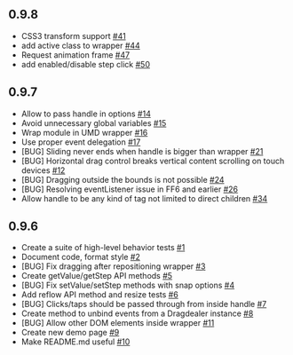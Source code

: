 ## 0.9.8

- CSS3 transform support [#41](https://github.com/skidding/dragdealer/pull/41)
- add active class to wrapper [#44](https://github.com/skidding/dragdealer/issues/44)
- Request animation frame [#47](https://github.com/skidding/dragdealer/issues/47)
- add enabled/disable step click [#50](https://github.com/skidding/dragdealer/issues/50)

## 0.9.7

- Allow to pass handle in options [#14](https://github.com/skidding/dragdealer/issues/14)
- Avoid unnecessary global variables [#15](https://github.com/skidding/dragdealer/issues/15)
- Wrap module in UMD wrapper [#16](https://github.com/skidding/dragdealer/issues/16)
- Use proper event delegation [#17](https://github.com/skidding/dragdealer/issues/17)
- [BUG] Sliding never ends when handle is bigger than wrapper [#21](https://github.com/skidding/dragdealer/issues/21)
- [BUG] Horizontal drag control breaks vertical content scrolling on touch devices [#12](https://github.com/skidding/dragdealer/issues/12)
- [BUG] Dragging outside the bounds is not possible [#24](https://github.com/skidding/dragdealer/pull/24)
- [BUG] Resolving eventListener issue in FF6 and earlier [#26](https://github.com/skidding/dragdealer/pull/26)
- Allow handle to be any kind of tag not limited to direct children [#34](https://github.com/skidding/dragdealer/pull/34)

## 0.9.6

- Create a suite of high-level behavior tests [#1](https://github.com/skidding/dragdealer/issues/1)
- Document code, format style [#2](https://github.com/skidding/dragdealer/issues/2)
- [BUG] Fix dragging after repositioning wrapper [#3](https://github.com/skidding/dragdealer/issues/3)
- Create getValue/getStep API methods [#5](https://github.com/skidding/dragdealer/issues/5)
- [BUG] Fix setValue/setStep methods with snap options [#4](https://github.com/skidding/dragdealer/issues/4)
- Add reflow API method and resize tests [#6](https://github.com/skidding/dragdealer/issues/6)
- [BUG] Clicks/taps should be passed through from inside handle  [#7](https://github.com/skidding/dragdealer/issues/7)
- Create method to unbind events from a Dragdealer instance [#8](https://github.com/skidding/dragdealer/issues/8)
- [BUG] Allow other DOM elements inside wrapper [#11](https://github.com/skidding/dragdealer/issues/11)
- Create new demo page [#9](https://github.com/skidding/dragdealer/issues/9)
- Make README.md useful [#10](https://github.com/skidding/dragdealer/issues/10)
